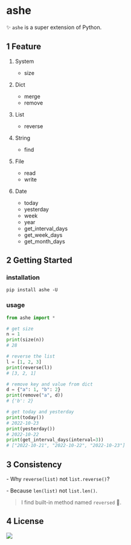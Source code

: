 # ashe

✨ `ashe` is a super extension of Python.

## 1 Feature

1. System

   - size

2. Dict

   - merge
   - remove

3. List

   - reverse

4. String

   - find

5. File

   - read
   - write

6. Date

   - today
   - yesterday
   - week
   - year
   - get_interval_days
   - get_week_days
   - get_month_days

## 2 Getting Started

### installation

```shell
pip install ashe -U
```

### usage

```Python
from ashe import *

# get size
n = 1
print(size(n))
# 28

# reverse the list
l = [1, 2, 3]
print(reverse(l))
# [3, 2, 1]

# remove key and value from dict
d = {"a": 1, "b": 2}
print(remove("a", d))
# {'b': 2}

# get today and yesterday
print(today())
# 2022-10-23
print(yesterday())
# 2022-10-22
print(get_interval_days(interval=3))
# ["2022-10-21", "2022-10-22", "2022-10-23"]
```

## 3 Consistency

\- Why `reverse(list)` not `list.reverse()`?

\- Because `len(list)` not `list.len()`.

> I find built-in method named `reversed` 🤦‍.

## 4 License

[![](https://award.dovolopor.com?lt=License&rt=MIT&rbc=green)](./LICENSE)
